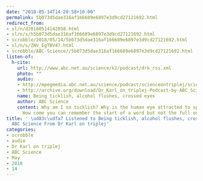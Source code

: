 ```yaml
---
date: "2018-05-14T14:20:58+10:00"
permalink: 5b073d5dae316af166689e6897e3d9cd27121692.html
redirect_from:
- sl/n/d20180514142058.html
- sl/n/s/h5b073d5dae316af166689e6897e3d9cd27121692.html
- scrobble/2018/05/14/5b073d5dae316af166689e6897e3d9cd27121692.html
- sl/n/s/ZNV_EgTBV47.html
- scrobble/ABC-Science//5b073d5dae316af166689e6897e3d9cd27121692.html
listen-of:
  h-cite:
    url: http://www.abc.net.au/science/k2/podcast/drk_rss.xml
    photo: ""
    audio:
    - http://mpegmedia.abc.net.au/science/podcast/scienceontriplej/scienceontriplej20171102.mp3
    - http://archive.org/download/Dr_Karl_on_triplej-Podcast-by-ABC_Science/Being_ticklish_alcohol_flushes_crossed_eyes.mp3
    name: Being ticklish, alcohol flushes, crossed eyes
    author: ABC Science
    content: Why am I so ticklish? Why is the human eye attracted to sparkly things?
      How come you can remember the start of a word but not the full one?
title: ' \ud83c\udfa7 Listened to Being ticklish, alcohol flushes, crossed eyes by
  ABC Science From Dr Karl on triplej'
categories:
- scrobble
- audio
- Dr Karl on triplej
- ABC Science
- May
- 2018
- 14
---
```

